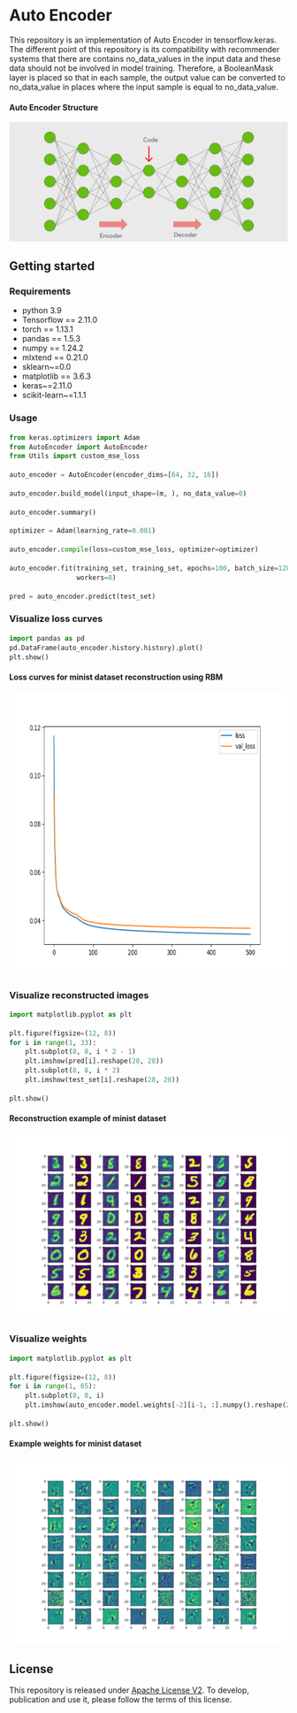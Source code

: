 # Auto Encoder
This repository is an implementation of Auto Encoder in tensorflow.keras.
The different point of this repository is its compatibility with recommender systems that there are contains no_data_values in the input data and these data should not be involved in model training. Therefore, a BooleanMask layer is placed so that in each sample, the output value can be converted to no_data_value in places where the input sample is equal to no_data_value.

#### Auto Encoder Structure
<img src="./image/auto encoder.jpg"/>

## Getting started

### Requirements
- python 3.9
- Tensorflow == 2.11.0
- torch == 1.13.1
- pandas == 1.5.3
- numpy == 1.24.2
- mlxtend == 0.21.0
- sklearn~=0.0
- matplotlib == 3.6.3
- keras~=2.11.0
- scikit-learn~=1.1.1


### Usage
```python
from keras.optimizers import Adam
from AutoEncoder import AutoEncoder
from Utils import custom_mse_loss

auto_encoder = AutoEncoder(encoder_dims=[64, 32, 16])

auto_encoder.build_model(input_shape=(m, ), no_data_value=0)

auto_encoder.summary()

optimizer = Adam(learning_rate=0.001)

auto_encoder.compile(loss=custom_mse_loss, optimizer=optimizer)

auto_encoder.fit(training_set, training_set, epochs=100, batch_size=128, validation_data=(test_set, test_set),
                 workers=8)

pred = auto_encoder.predict(test_set)
```

### Visualize loss curves

```python
import pandas as pd
pd.DataFrame(auto_encoder.history.history).plot()
plt.show()
```

#### Loss curves for minist dataset reconstruction using RBM
<img src="./image/loss.png" height="512"/>


### Visualize reconstructed images
```python
import matplotlib.pyplot as plt

plt.figure(figsize=(12, 8))
for i in range(1, 33):
    plt.subplot(8, 8, i * 2 - 1)
    plt.imshow(pred[i].reshape(28, 28))
    plt.subplot(8, 8, i * 2)
    plt.imshow(test_set[i].reshape(28, 28))

plt.show()
```

#### Reconstruction example of minist dataset
<img src="./image/reconstructed image.png"/>


### Visualize weights
```python
import matplotlib.pyplot as plt

plt.figure(figsize=(12, 8))
for i in range(1, 65):
    plt.subplot(8, 8, i)
    plt.imshow(auto_encoder.model.weights[-2][i-1, :].numpy().reshape(28, 28))

plt.show()
```

#### Example weights for minist dataset 
<img src="./image/weights.png"/>

## License
This repository is released under [Apache License V2](http://www.apache.org/licenses/LICENSE-2.0). To develop, publication and use it, please follow the terms of this license. 
